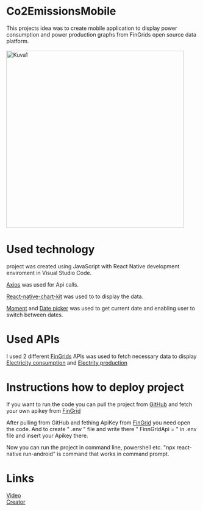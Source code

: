 # Co2EmissionsMobile
This projects idea was to create mobile application to display power consumption and power production graphs from FinGrids open source data platform.
<br><br>
<img width="465" alt="Kuva1" src="./img/Fingrid_logo_RGB.png">

# Used technology
project was created using JavaScript with React Native development enviroment in Visual Studio Code. 

[Axios](https://axios-http.com/docs/intro) was used for Api calls. 

[React-native-chart-kit](https://www.npmjs.com/package/react-native-chart-kit) was used to to display the data. 

[Moment](https://momentjs.com/) and [Date picker](https://www.npmjs.com/package/react-datepicker) was used to get current date and enabling user to switch between dates.

# Used APIs
I used 2 different [FinGrids](https://data.fingrid.fi/open-data-forms/registration/) APIs was used to fetch necessary data to display
[Electricity consumption](https://data.fingrid.fi/en/dataset/suomessa-kulutetun-sahkon-paastokerroin-reaaliaikatieto) and [Electrity production](https://data.fingrid.fi/en/dataset/suomen-sahkontuotannon-paastokerroin-reaaliaikatieto)

# Instructions how to deploy project
If you want to run the code you can pull the project from [GitHub](https://github.com/JoniSalonen/Co2EmissionsMobile)
and fetch your own apikey from [FinGrid](https://data.fingrid.fi/open-data-forms/registration/)

After pulling from GitHub and fething ApiKey from [FinGrid](https://data.fingrid.fi/open-data-forms/registration/) you need open the code. And to create " .env " file and write there " FinnGridApi = " in .env file and insert your Apikey there.

Now you can run the project in command line, powershell etc. 
"npx react-native run-android" is command that works in command prompt.

# Links
[Video]()   
[Creator](https://github.com/JoniSalonen)


